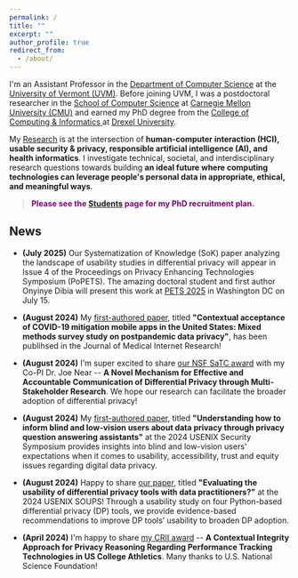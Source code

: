 ```yaml
---
permalink: /
title: ""
excerpt: ""
author_profile: true
redirect_from:
  - /about/
---
```

<!---[UVM Logo](/images/UVMLogoSolid.png)--->

I'm an Assistant Professor in the <a href="https://www.uvm.edu/cems/cs" target="_blank">Department of Computer Science</a> at the <a href="https://www.uvm.edu/" target="_blank">University of Vermont (UVM)</a>. Before joining UVM, I was a postdoctoral researcher in the <a href="https://www.cs.cmu.edu/" target="_blank">School of Computer Science</a> at <a href="https://www.cmu.edu/" target="_blank">Carnegie Mellon University (CMU)</a> and earned my PhD degree from the <a href="http://drexel.edu/cci/" target="_blank"> College of Computing &amp; Informatics </a> at <a href="http://drexel.edu/" target="_blank">Drexel University</a>.

My [Research](/research/) is at the intersection of **human-computer interaction (HCI), usable security &amp; privacy, responsible artificial intelligence (AI), and health informatics**. I investigate technical, societal, and interdisciplinary research questions towards building **an ideal future where computing technologies can leverage people's personal data in appropriate, ethical, and meaningful ways**.

 >  <span style="color:purple">**Please see the [Students](/students/) page for my PhD recruitment plan.**</span>

<!--- News --->

## News

- **(July 2025)** Our Systematization of Knowledge (SoK) paper analyzing the landscape of usability studies in differential privacy will appear in Issue 4 of the Proceedings on Privacy Enhancing Technologies Symposium (PoPETS). The amazing doctoral student and first author Onyinye Dibia will present this work at <a href="https://petsymposium.org/2025/" target="_blank">PETS 2025</a> in Washington DC on July 15.

- **(August 2024)** My <a href="https://www.jmir.org/2024/1/e57309" target="_blank"> first-authored paper</a>, titled **"Contextual acceptance of COVID-19 mitigation mobile apps in the United States: Mixed methods survey study on postpandemic data privacy"**, has been publihsed in the Journal of Medical Internet Research!

- **(August 2024)** I'm super excited to share <a href="https://www.nsf.gov/awardsearch/showAward?AWD_ID=2336550" target="_blank">our NSF SaTC award</a> with my Co-PI Dr. Joe Near -- **A Novel Mechanism for Effective and Accountable Communication of Differential Privacy through Multi-Stakeholder Research**. We hope our research can facilitate the broader adoption of differential privacy!

- **(August 2024)** My <a href="https://www.usenix.org/system/files/usenixsecurity24-feng-yuanyuan.pdf" target="_blank">first-authored paper</a>, titled **"Understanding how to inform blind and low-vision users about data privacy through privacy question answering assistants"** at the 2024 USENIX Security Symposium provides insights into blind and low-vision users' expectations when it comes to usability, accessibility, trust and equity issues regarding digital data privacy.

- **(August 2024)** Happy to share <a href="https://www.usenix.org/system/files/soups2024-ngong.pdf" target="_blank"> our paper</a>, titled **"Evaluating the usability of differential privacy tools with data practitioners?"** at the 2024 USENIX SOUPS! Through a usability study on four Python-based differential privacy (DP) tools, we provide evidence-based recommendations to improve DP tools’ usability to broaden DP adoption.

- **(April 2024)** I'm happy to share <a href="https://www.nsf.gov/awardsearch/showAward?AWD_ID=2348294" target="_blank">my CRII award</a> -- **A Contextual Integrity Approach for Privacy Reasoning Regarding Performance Tracking Technologies in US College Athletics**. Many thanks to U.S. National Science Foundation!
